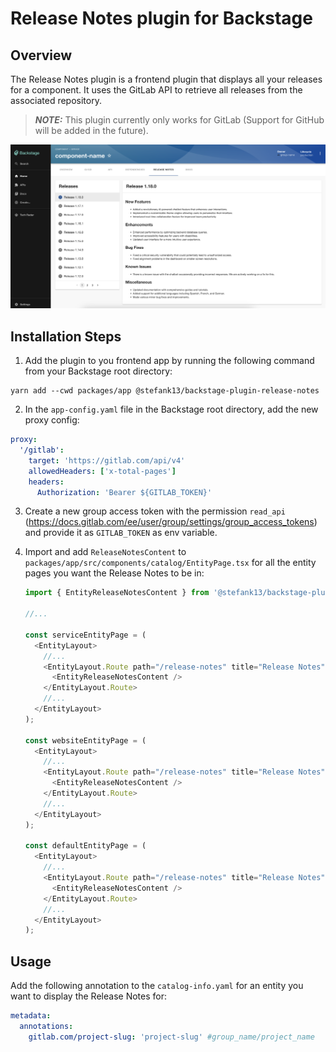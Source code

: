 # Release Notes plugin for Backstage

## Overview

The Release Notes plugin is a frontend plugin that displays all your releases for a component. It uses the GitLab API to retrieve all releases from the associated repository.

> **_NOTE:_** This plugin currently only works for GitLab (Support for GitHub will be added in the future).

![Release Notes](./docs/release-notes-content.png)

## Installation Steps

1. Add the plugin to you frontend app by running the following command from your Backstage root directory:

```shell
yarn add --cwd packages/app @stefank13/backstage-plugin-release-notes
```

2. In the `app-config.yaml` file in the Backstage root directory, add the new proxy config:

```yaml
proxy:
  '/gitlab':
    target: 'https://gitlab.com/api/v4'
    allowedHeaders: ['x-total-pages']
    headers:
      Authorization: 'Bearer ${GITLAB_TOKEN}'
```

3. Create a new group access token with the permission `read_api` (https://docs.gitlab.com/ee/user/group/settings/group_access_tokens) and provide it as `GITLAB_TOKEN` as env variable.

4. Import and add `ReleaseNotesContent` to `packages/app/src/components/catalog/EntityPage.tsx` for all the entity pages you want the Release Notes to be in:

   ```typescript jsx
   import { EntityReleaseNotesContent } from '@stefank13/backstage-plugin-release-notes';

   //...

   const serviceEntityPage = (
     <EntityLayout>
       //...
       <EntityLayout.Route path="/release-notes" title="Release Notes">
         <EntityReleaseNotesContent />
       </EntityLayout.Route>
       //...
     </EntityLayout>
   );

   const websiteEntityPage = (
     <EntityLayout>
       //...
       <EntityLayout.Route path="/release-notes" title="Release Notes">
         <EntityReleaseNotesContent />
       </EntityLayout.Route>
       //...
     </EntityLayout>
   );

   const defaultEntityPage = (
     <EntityLayout>
       //...
       <EntityLayout.Route path="/release-notes" title="Release Notes">
         <EntityReleaseNotesContent />
       </EntityLayout.Route>
       //...
     </EntityLayout>
   );
   ```

## Usage

Add the following annotation to the `catalog-info.yaml` for an entity you want to display the Release Notes for:

```yaml
metadata:
  annotations:
    gitlab.com/project-slug: 'project-slug' #group_name/project_name
```
